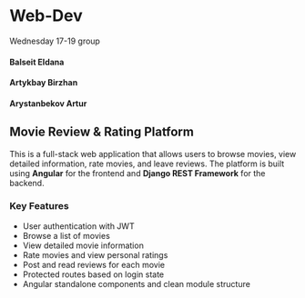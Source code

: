 # Web-Dev 
Wednesday 17-19 group

#### Balseit Eldana
#### Artykbay Birzhan
#### Arystanbekov Artur

## Movie Review & Rating Platform

This is a full-stack web application that allows users to browse movies, view detailed information, rate movies, and leave reviews. The platform is built using **Angular** for the frontend and **Django REST Framework** for the backend.

### Key Features

- User authentication with JWT 
- Browse a list of movies
- View detailed movie information
- Rate movies and view personal ratings
- Post and read reviews for each movie
- Protected routes based on login state
- Angular standalone components and clean module structure
